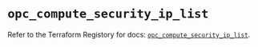 # `opc_compute_security_ip_list`

Refer to the Terraform Registory for docs: [`opc_compute_security_ip_list`](https://www.terraform.io/docs/providers/opc/r/compute_security_ip_list).
